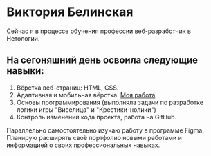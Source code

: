 # Виктория Белинская

Сейчас я в процессе обучения профессии веб-разработчик в Нетологии.

## На сегоняшний день освоила следующие навыки:

1. Вёрстка веб-страниц: HTML, CSS.  
2. Адаптивная и мобильная вёрстка. [Моя работа](https://viktoriya101.github.io/mq-diplom/)  
3. Основы программирования (выполняла задачи по разработке логики игры "Виселица" и "Крестики-нолики")   
4. Контроль изменений кода проекта, работа на GitHub.  

Параллельно самостоятельно изучаю работу в программе Figma.   
Планирую расширять своё портфолио новыми работами и информацией о своих профессиональных навыках.  
